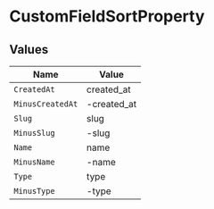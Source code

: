 # CustomFieldSortProperty


## Values

| Name             | Value            |
| ---------------- | ---------------- |
| `CreatedAt`      | created_at       |
| `MinusCreatedAt` | -created_at      |
| `Slug`           | slug             |
| `MinusSlug`      | -slug            |
| `Name`           | name             |
| `MinusName`      | -name            |
| `Type`           | type             |
| `MinusType`      | -type            |